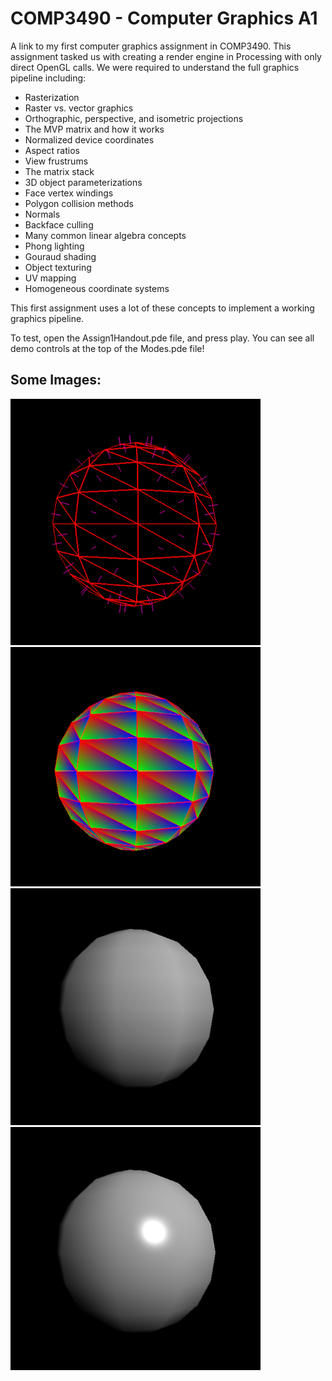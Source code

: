 # COMP3490 - Computer Graphics A1
A link to my first computer graphics assignment in COMP3490. This assignment tasked us with creating a render engine in Processing with only direct OpenGL calls. We were required to understand the full graphics pipeline including:

- Rasterization
- Raster vs. vector graphics
- Orthographic, perspective, and isometric projections
- The MVP matrix and how it works
- Normalized device coordinates
- Aspect ratios
- View frustrums
- The matrix stack
- 3D object parameterizations
- Face vertex windings
- Polygon collision methods
- Normals
- Backface culling
- Many common linear algebra concepts
- Phong lighting
- Gouraud shading
- Object texturing
- UV mapping
- Homogeneous coordinate systems

This first assignment uses a lot of these concepts to implement a working graphics pipeline.

To test, open the Assign1Handout.pde file, and press play. You can see all demo controls at the top of the Modes.pde file!

## Some Images:

<img src="/pics/normals.PNG" width="400">

<img src="/pics/coords.PNG" width="400">

<img src="/pics/shading.PNG" width="400">

<img src="/pics/lighting.PNG" width="400">


